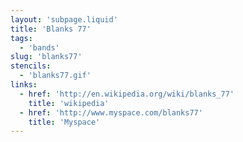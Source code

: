 ```yaml
---
layout: 'subpage.liquid'
title: 'Blanks 77'
tags:
  - 'bands'
slug: 'blanks77'
stencils:
  - 'blanks77.gif'
links:
  - href: 'http://en.wikipedia.org/wiki/blanks_77'
    title: 'wikipedia'
  - href: 'http://www.myspace.com/blanks77'
    title: 'Myspace'
---
```

